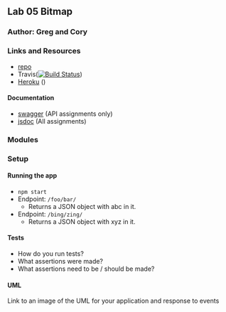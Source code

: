 
## Lab 05 Bitmap

### Author: Greg and Cory

### Links and Resources
* [repo](http://xyz.com)
* Travis([![Build Status](https://www.travis-ci.com/dukes-js-401/lab05-bitmap.svg?branch=master)](https://www.travis-ci.com/dukes-js-401/lab05-bitmap))
* [Heroku](https://vast-beyond-56561.herokuapp.com/) ()

#### Documentation
* [swagger](http://xyz.com) (API assignments only)
* [jsdoc](http://xyz.com) (All assignments)

### Modules


### Setup


#### Running the app
* `npm start`
* Endpoint: `/foo/bar/`
  * Returns a JSON object with abc in it.
* Endpoint: `/bing/zing/`
  * Returns a JSON object with xyz in it.
  
#### Tests
* How do you run tests?
* What assertions were made?
* What assertions need to be / should be made?

#### UML
Link to an image of the UML for your application and response to events

